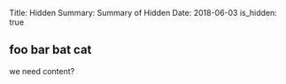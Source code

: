 Title:      Hidden
Summary:    Summary of Hidden
Date:       2018-06-03
is_hidden:     true

## foo bar bat cat 
we need content?

